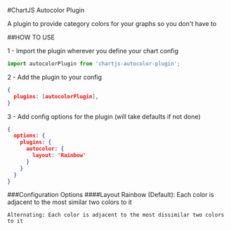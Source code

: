 #ChartJS Autocolor Plugin

A plugin to provide category colors for your graphs so you don't have to

##HOW TO USE

1 - Import the plugin wherever you define your chart config
```javascript
import autocolorPlugin from 'chartjs-autocolor-plugin';
```

2 - Add the plugin to your config
```json
{
  plugins: [autocolorPlugin],
}
```

3 - Add config options for the plugin (will take defaults if not done)
```json
{
  options: {
    plugins: {
      autocolor: {
        layout: 'Rainbow'
      }
    }
  }
}
```

###Configuration Options
####Layout
    Rainbow (Default): Each color is adjacent to the most similar two colors to it

    Alternating: Each color is adjacent to the most dissimilar two colors to it
